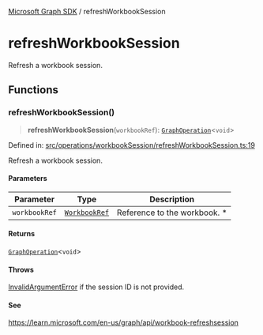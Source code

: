 [Microsoft Graph SDK](README.md) / refreshWorkbookSession

# refreshWorkbookSession

Refresh a workbook session.

## Functions

### refreshWorkbookSession()

> **refreshWorkbookSession**(`workbookRef`): [`GraphOperation`](GraphOperation.md#graphoperation)\<`void`\>

Defined in: [src/operations/workbookSession/refreshWorkbookSession.ts:19](https://github.com/Future-Secure-AI/microsoft-graph/blob/main/src/operations/workbookSession/refreshWorkbookSession.ts#L19)

Refresh a workbook session.

#### Parameters

| Parameter | Type | Description |
| ------ | ------ | ------ |
| `workbookRef` | [`WorkbookRef`](Workbook.md#workbookref) | Reference to the workbook. * |

#### Returns

[`GraphOperation`](GraphOperation.md#graphoperation)\<`void`\>

#### Throws

[InvalidArgumentError](InvalidArgumentError.md) if the session ID is not provided.

#### See

https://learn.microsoft.com/en-us/graph/api/workbook-refreshsession
